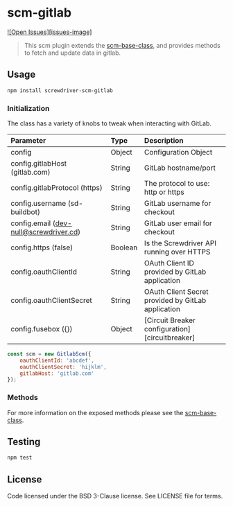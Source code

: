 # scm-gitlab
[![Open Issues][issues-image]][issues-url]

> This scm plugin extends the [scm-base-class], and provides methods to fetch and update data in gitlab.

## Usage

```bash
npm install screwdriver-scm-gitlab
```

### Initialization

The class has a variety of knobs to tweak when interacting with GitLab.

| Parameter        | Type  |  Description |
| :-------------   | :---- | :-------------|
| config        | Object | Configuration Object |
| config.gitlabHost (gitlab.com) | String | GitLab hostname/port |
| config.gitlabProtocol (https) | String | The protocol to use: http or https |
| config.username (sd-buildbot) | String | GitLab username for checkout |
| config.email (dev-null@screwdriver.cd) | String | GitLab user email for checkout |
| config.https (false) | Boolean | Is the Screwdriver API running over HTTPS |
| config.oauthClientId | String | OAuth Client ID provided by GitLab application |
| config.oauthClientSecret | String | OAuth Client Secret provided by GitLab application |
| config.fusebox ({}) | Object | [Circuit Breaker configuration][circuitbreaker] |

```js
const scm = new GitlabScm({
    oauthClientId: 'abcdef',
    oauthClientSecret: 'hijklm',
    gitlabHost: 'gitlab.com'
});
```

### Methods

For more information on the exposed methods please see the [scm-base-class].

## Testing

```bash
npm test
```

## License

Code licensed under the BSD 3-Clause license. See LICENSE file for terms.

[issues-url]: https://github.com/bdangit/scm-gitlab/issues
[scm-base-class]: https://github.com/screwdriver-cd/scm-base
